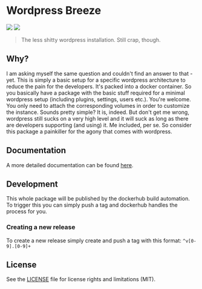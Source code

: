 # Wordpress Breeze
[![](https://images.microbadger.com/badges/version/dorfjungs/wordpress-breeze.svg)](https://microbadger.com/images/dorfjungs/wordpress-breeze)
[![](https://images.microbadger.com/badges/image/dorfjungs/wordpress-breeze.svg)](https://microbadger.com/images/dorfjungs/wordpress-breeze)

> The less shitty wordpress installation. Still crap, though.

## Why?
I am asking myself the same question and couldn't find an answer to that - yet.
This is simply a basic setup for a specific wordpress architecture to reduce the pain for the developers. It's packed into a docker container. So you basically have a package with the basic stuff required for a minimal wordpress setup (including plugins, settings, users etc.). You're welcome. You only need to attach the corresponding volumes in order to customize the instance. Sounds pretty simple? It is, indeed. But don't get me wrong, wordpress still sucks on a very high level and it will suck as long as there are developers supporting (and using) it. Me included, per se. So consider this package a painkiller for the agony that comes with wordpress.

## Documentation
A more detailed documentation can be found [here](https://wordpress-breeze.github.io/).

## Development
This whole package will be published by the dockerhub build automation. To trigger this you can simply push a tag and dockerhub handles the process for you.

### Creating a new release
To create a new release simply create and push a tag with this format: `^v[0-9].[0-9]+`

## License
See the [LICENSE](./LICENSE) file for license rights and limitations (MIT).